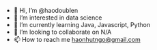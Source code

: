 - 👋 Hi, I’m @haodoublen
- 👀 I’m interested in data science
- 🌱 I’m currently learning Java, Javascript, Python
- 💞️ I’m looking to collaborate on N/A
- 📫 How to reach me haonhutngo@gmail.com

<!---
haodoublen/haodoublen is a ✨ special ✨ repository because its `README.md` (this file) appears on your GitHub profile.
You can click the Preview link to take a look at your changes.
--->
